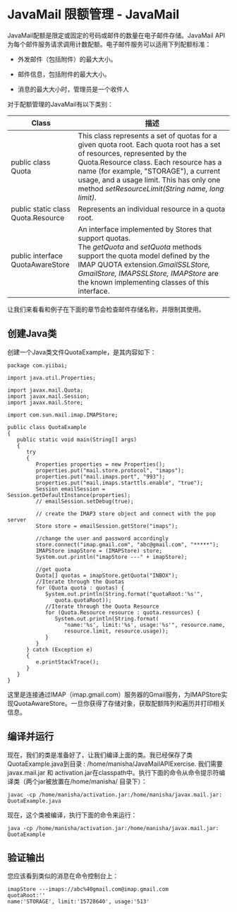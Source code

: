 # JavaMail 限额管理 - JavaMail

JavaMail配额是限定或固定的号码或邮件的数量在电子邮件存储。JavaMail API为每个邮件服务请求调用计数配额。电子邮件服务可以适用下列配额标准：

*   外发邮件（包括附件）的最大大小。

*   邮件信息，包括附件的最大大小。

*   消息的最大大小时，管理员是一个收件人

对于配额管理的JavaMail有以下类别：

| Class | 描述 |
| --- | --- |
| public class Quota | This class represents a set of quotas for a given quota root. Each quota root has a set of resources, represented by the Quota.Resource class. Each resource has a name (for example, "STORAGE"), a current usage, and a usage limit. This has only one method _setResourceLimit(String name, long limit)_. |
| public static class Quota.Resource | Represents an individual resource in a quota root. |
| public interface QuotaAwareStore | An interface implemented by Stores that support quotas. The _getQuota_ and _setQuota_ methods support the quota model defined by the IMAP QUOTA extension._GmailSSLStore, GmailStore, IMAPSSLStore, IMAPStore_ are the known implementing classes of this interface. |

让我们来看看和例子在下面的章节会检查邮件存储名称，并限制其使用。

## 创建Java类

创建一个Java类文件QuotaExample，是其内容如下：

```
package com.yiibai;

import java.util.Properties;

import javax.mail.Quota;
import javax.mail.Session;
import javax.mail.Store;

import com.sun.mail.imap.IMAPStore;

public class QuotaExample 
{
   public static void main(String[] args) 
   {
      try 
      {
         Properties properties = new Properties();
         properties.put("mail.store.protocol", "imaps");
         properties.put("mail.imaps.port", "993");
         properties.put("mail.imaps.starttls.enable", "true");
         Session emailSession = Session.getDefaultInstance(properties);
         // emailSession.setDebug(true);

         // create the IMAP3 store object and connect with the pop server
         Store store = emailSession.getStore("imaps");

         //change the user and password accordingly
         store.connect("imap.gmail.com", "abc@gmail.com", "*****");
         IMAPStore imapStore = (IMAPStore) store;
         System.out.println("imapStore ---" + imapStore);

         //get quota
         Quota[] quotas = imapStore.getQuota("INBOX");
         //Iterate through the Quotas
         for (Quota quota : quotas) {
            System.out.println(String.format("quotaRoot:'%s'",
               quota.quotaRoot));
            //Iterate through the Quota Resource
            for (Quota.Resource resource : quota.resources) {
               System.out.println(String.format(
                  "name:'%s', limit:'%s', usage:'%s'", resource.name,
                  resource.limit, resource.usage));
            }
         }
      } catch (Exception e) 
      {
         e.printStackTrace();
      }
   }
}
```

这里是连接通过IMAP（imap.gmail.com）服务器的Gmail服务，为IMAPStore实现QuotaAwareStore。一旦你获得了存储对象，获取配额阵列和遍历并打印相关信息。

## 编译并运行

现在，我们的类是准备好了，让我们编译上面的类。我已经保存了类QuotaExample.java到目录 : /home/manisha/JavaMailAPIExercise. 我们需要javax.mail.jar 和 activation.jar在classpath中。执行下面的命令从命令提示符编译类（两个jar被放置在/home/manisha/ 目录下）：

```
javac -cp /home/manisha/activation.jar:/home/manisha/javax.mail.jar: QuotaExample.java
```

现在，这个类被编译，执行下面的命令来运行：

```
java -cp /home/manisha/activation.jar:/home/manisha/javax.mail.jar: QuotaExample
```

## 验证输出

您应该看到类似的消息在命令控制台上：

```
imapStore ---imaps://abc%40gmail.com@imap.gmail.com
quotaRoot:''
name:'STORAGE', limit:'15728640', usage:'513'
```

